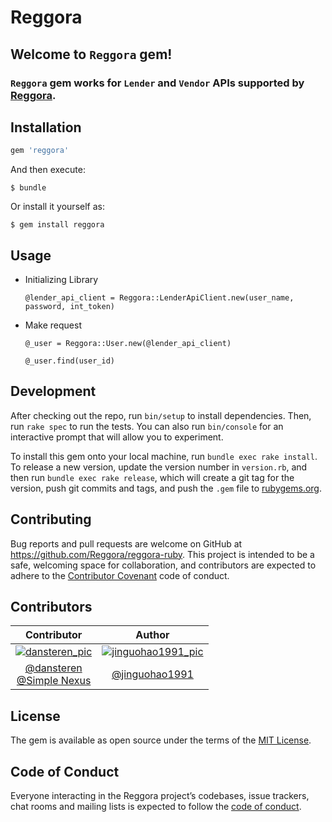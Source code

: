 # Reggora

## Welcome to `Reggora` gem!
### `Reggora` gem works for `Lender` and `Vendor` APIs supported by [Reggora](https://sandbox.reggora.io/).

## Installation


```ruby
gem 'reggora'
```

And then execute:

    $ bundle

Or install it yourself as:

    $ gem install reggora

## Usage

- Initializing Library

  `@lender_api_client = Reggora::LenderApiClient.new(user_name, password, int_token)`

- Make request

  `@_user = Reggora::User.new(@lender_api_client)`

  `@_user.find(user_id)`


## Development

After checking out the repo, run `bin/setup` to install dependencies. Then, run `rake spec` to run the tests. You can also run `bin/console` for an interactive prompt that will allow you to experiment.

To install this gem onto your local machine, run `bundle exec rake install`. To release a new version, update the version number in `version.rb`, and then run `bundle exec rake release`, which will create a git tag for the version, push git commits and tags, and push the `.gem` file to [rubygems.org](https://rubygems.org).

## Contributing

Bug reports and pull requests are welcome on GitHub at https://github.com/Reggora/reggora-ruby. This project is intended to be a safe, welcoming space for collaboration, and contributors are expected to adhere to the [Contributor Covenant](http://contributor-covenant.org) code of conduct.

## Contributors
|Contributor| Author |
|:--:| :--: |
|[![dansteren_pic](https://avatars1.githubusercontent.com/u/5455419?s=120&v=4)](https://github.com/dansteren) | [![jinguohao1991_pic](https://avatars3.githubusercontent.com/u/31640360?s=120&v=4)](https://github.com/jinguohao1991)|
|[@dansteren](https://github.com/dansteren)<br>[@Simple Nexus](https://github.com/SimpleNexus)| [@jinguohao1991](https://github.com/jinguohao1991)|


## License

The gem is available as open source under the terms of the [MIT License](https://opensource.org/licenses/MIT).

## Code of Conduct

Everyone interacting in the Reggora project’s codebases, issue trackers, chat rooms and mailing lists is expected to follow the [code of conduct](https://github.com/Reggora/reggora-ruby/blob/master/CODE_OF_CONDUCT.md).
